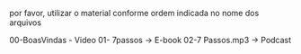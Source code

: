 por favor, utilizar o material conforme ordem indicada no nome dos arquivos

00-BoasVindas - Video
01- 7passos -> E-book
02-7 Passos.mp3 -> Podcast
